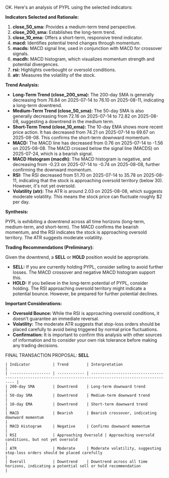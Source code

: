 OK. Here's an analysis of PYPL using the selected indicators:

**Indicators Selected and Rationale:**

1.  **close\_50\_sma:** Provides a medium-term trend perspective.
2.  **close\_200\_sma:** Establishes the long-term trend.
3.  **close\_10\_ema:** Offers a short-term, responsive trend indicator.
4.  **macd:** Identifies potential trend changes through momentum.
5.  **macds:** MACD signal line, used in conjunction with MACD for crossover signals.
6.  **macdh:** MACD histogram, which visualizes momentum strength and potential divergences.
7.  **rsi:** Highlights overbought or oversold conditions.
8.  **atr:** Measures the volatility of the stock.

**Trend Analysis:**

*   **Long-Term Trend (close\_200\_sma):** The 200-day SMA is generally decreasing from 76.84 on 2025-07-14 to 76.10 on 2025-08-11, indicating a long-term downtrend.
*   **Medium-Term Trend (close\_50\_sma):** The 50-day SMA is also generally decreasing from 72.16 on 2025-07-14 to 72.82 on 2025-08-08, suggesting a downtrend in the medium term.
*   **Short-Term Trend (close\_10\_ema):** The 10-day EMA shows more recent price action. It has decreased from 74.21 on 2025-07-14 to 69.67 on 2025-08-08. This confirms the short-term downward momentum.
*   **MACD:** The MACD line has decreased from 0.76 on 2025-07-14 to -1.56 on 2025-08-08. The MACD crossed below the signal line (MACDS) on 2025-07-24, which is a bearish signal.
*   **MACD Histogram (macdh):** The MACD histogram is negative, and decreasing from -0.23 on 2025-07-14 to -0.74 on 2025-08-08, further confirming the downward momentum.
*   **RSI:** The RSI decreased from 51.70 on 2025-07-14 to 35.78 on 2025-08-11, indicating that the stock is approaching oversold territory (below 30). However, it's not yet oversold.
*   **Volatility (atr):** The ATR is around 2.03 on 2025-08-08, which suggests moderate volatility. This means the stock price can fluctuate roughly $2 per day.

**Synthesis:**

PYPL is exhibiting a downtrend across all time horizons (long-term, medium-term, and short-term). The MACD confirms the bearish momentum, and the RSI indicates the stock is approaching oversold territory. The ATR suggests moderate volatility.

**Trading Recommendations (Preliminary):**

Given the downtrend, a **SELL** or **HOLD** position would be appropriate.

*   **SELL:** If you are currently holding PYPL, consider selling to avoid further losses. The MACD crossover and negative MACD histogram support this.
*   **HOLD:** If you believe in the long-term potential of PYPL, consider holding. The RSI approaching oversold territory might indicate a potential bounce. However, be prepared for further potential declines.

**Important Considerations:**

*   **Oversold Bounce:** While the RSI is approaching oversold conditions, it doesn't guarantee an immediate reversal.
*   **Volatility:** The moderate ATR suggests that stop-loss orders should be placed carefully to avoid being triggered by normal price fluctuations.
*   **Confirmation:** It is important to confirm this analysis with other sources of information and to consider your own risk tolerance before making any trading decisions.

FINAL TRANSACTION PROPOSAL: **SELL**

```
| Indicator          | Trend        | Interpretation                                                                                             |
| ------------------ | ------------ | ---------------------------------------------------------------------------------------------------------- |
| 200-day SMA        | Downtrend    | Long-term downward trend                                                                                    |
| 50-day SMA         | Downtrend    | Medium-term downward trend                                                                                  |
| 10-day EMA         | Downtrend    | Short-term downward trend                                                                                   |
| MACD               | Bearish      | Bearish crossover, indicating downward momentum                                                             |
| MACD Histogram     | Negative     | Confirms downward momentum                                                                                    |
| RSI                | Approaching Oversold | Approaching oversold conditions, but not yet oversold                                                                 |
| ATR                | Moderate     | Moderate volatility, suggesting stop-loss orders should be placed carefully                               |
| Overall            | Downtrend    | Downtrend across all time horizons, indicating a potential sell or hold recommendation                       |
```